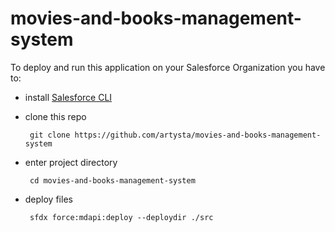 # movies-and-books-management-system

To deploy and run this application on your Salesforce Organization you have to:
 - install [Salesforce CLI](https://developer.salesforce.com/tools/sfdxcli)
 - clone this repo
        
        git clone https://github.com/artysta/movies-and-books-management-system

 - enter project directory
 
        cd movies-and-books-management-system
 
 - deploy files
 
        sfdx force:mdapi:deploy --deploydir ./src